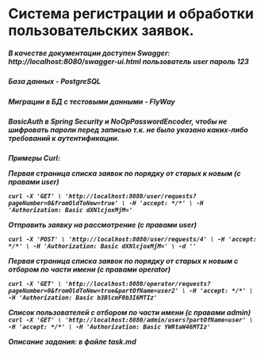 # Система регистрации и обработки пользовательских заявок.

<h5>В качестве документации доступен Swagger: http://localhost:8080/swagger-ui.html пользователь <i>user</i> пароль <i>123</i></h5>
<h5>База данных - PostgreSQL</h5>
<h5>Миграции в БД с тестовыми данными - FlyWay</h5>
<h5>BasicAuth в Spring Security и NoOpPasswordEncoder, чтобы не шифровать пароли перед записью т.к. не было указано каких-либо требований к аутентификации.<h5>

Примеры Curl:

Первая страница списка заявок по порядку от старых к новым (с правами user)

`curl -X 'GET' \
'http://localhost:8080/user/requests?pageNumber=0&fromOldToNew=true' \
-H 'accept: */*' \
-H 'Authorization: Basic dXNlcjoxMjM='`

Отправить заявку на рассмотрение (с правами user)

`curl -X 'POST' \
'http://localhost:8080/user/requests/4' \
-H 'accept: */*' \
-H 'Authorization: Basic dXNlcjoxMjM=' \
-d ''`

Первая страница списка заявок по порядку от старых к новым с отбором по части имени (c правами operator)

`curl -X 'GET' \
'http://localhost:8080/operator/requests?pageNumber=0&fromOldToNew=true&partOfName=user2' \
-H 'accept: */*' \
-H 'Authorization: Basic b3BlcmF0b3I6MTIz'`

Список пользователей с отбором по части имени (с правами admin)
`curl -X 'GET' \
'http://localhost:8080/admin/users?partOfName=user' \
-H 'accept: */*' \
-H 'Authorization: Basic YWRtaW46MTIz'`

Описание задания: в файле task.md

